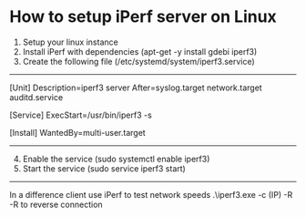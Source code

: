 # How to setup iPerf server on Linux

1. Setup your linux instance
2. Install iPerf with dependencies (apt-get -y install gdebi iperf3)
3. Create the following file (/etc/systemd/system/iperf3.service)

---

[Unit]
Description=iperf3 server
After=syslog.target network.target auditd.service

[Service]
ExecStart=/usr/bin/iperf3 -s

[Install]
WantedBy=multi-user.target

---

4. Enable the service (sudo systemctl enable iperf3)
5. Start the service (sudo service iperf3 start)


---

In a difference client use iPerf to test network speeds
.\iperf3.exe -c (IP) -R
-R to reverse connection
